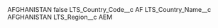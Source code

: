 <?xml version="1.0" encoding="UTF-8"?>
<CustomMetadata xmlns="http://soap.sforce.com/2006/04/metadata" xmlns:xsi="http://www.w3.org/2001/XMLSchema-instance" xmlns:xsd="http://www.w3.org/2001/XMLSchema">
    <label>AFGHANISTAN</label>
    <protected>false</protected>
    <values>
        <field>LTS_Country_Code__c</field>
        <value xsi:type="xsd:string">AF</value>
    </values>
    <values>
        <field>LTS_Country_Name__c</field>
        <value xsi:type="xsd:string">AFGHANISTAN</value>
    </values>
    <values>
        <field>LTS_Region__c</field>
        <value xsi:type="xsd:string">AEM</value>
    </values>
</CustomMetadata>
